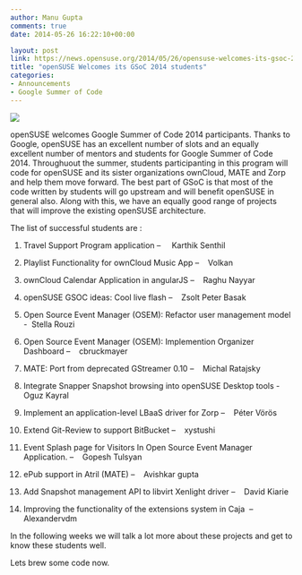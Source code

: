 ```yaml
---
author: Manu Gupta
comments: true
date: 2014-05-26 16:22:10+00:00

layout: post
link: https://news.opensuse.org/2014/05/26/opensuse-welcomes-its-gsoc-2014-students/
title: "openSUSE Welcomes its GSoC 2014 students"
categories:
- Announcements
- Google Summer of Code
---
```

![](https://1-ps.googleusercontent.com/sx/s.google-melange.appspot.com/www.google-melange.com/soc/content/2-1-20140523/images/gsoc/logo/920x156xbanner-gsoc2014.png.pagespeed.ic.gdr4t3Igca.png)

openSUSE welcomes Google Summer of Code 2014 participants. Thanks to Google, openSUSE has an excellent number of slots and an equally excellent number of mentors and students for Google Summer of Code 2014. Throughuout the summer, students participanting in this program will code for openSUSE and its sister organizations ownCloud, MATE and Zorp and help them move forward. The best part of GSoC is that most of the code written by students will go upstream and will benefit openSUSE in general also. Along with this, we have an equally good range of projects that will improve the existing openSUSE architecture.

The list of successful students are :



	
  1. Travel Support Program application –     Karthik Senthil

	
  2. Playlist Functionality for ownCloud Music App –    Volkan

	
  3. ownCloud Calendar Application in angularJS –    Raghu Nayyar

	
  4. openSUSE GSOC ideas: Cool live flash –    Zsolt Peter Basak

	
  5. Open Source Event Manager (OSEM): Refactor user management model -  Stella Rouzi

	
  6. Open Source Event Manager (OSEM): Implemention Organizer Dashboard –    cbruckmayer

	
  7. MATE: Port from deprecated GStreamer 0.10 –    Michal Ratajsky

	
  8. Integrate Snapper Snapshot browsing into openSUSE Desktop tools -  Oguz Kayral

	
  9. Implement an application-level LBaaS driver for Zorp –    Péter Vörös

	
  10. Extend Git-Review to support BitBucket –    xystushi

	
  11. Event Splash page for Visitors In Open Source Event Manager Application. –    Gopesh Tulsyan

	
  12. ePub support in Atril (MATE) –    Avishkar gupta

	
  13. Add Snapshot management API to libvirt Xenlight driver –    David Kiarie

	
  14. Improving the functionality of the extensions system in Caja  – Alexandervdm


In the following weeks we will talk a lot more about these projects and get to know these students well.

Lets brew some code now.		
